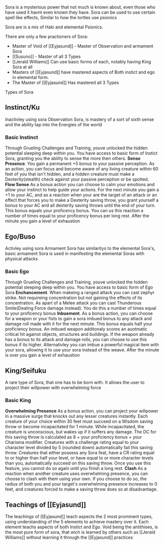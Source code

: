 Sora is a mysterious power that not much is known about, even those who have used it havnt even known they have. 
Sora can be used to use certain spell like effects, Similar to how the tortles use psionics

Sora are is a mix of Haki and elemental Psionics.

There are only a few practioners of Sora:

- Master of Void of [[Eyjasund]] - Master of Observation and armament Sora
- [[Susuno]] - Master of all 3 Types
- [[Jerald Williams]] Can use basic forms of each, notably having King Sora at all
- Masters of [[Eyjasund]] have mastered aspects of Both instict and ego in elemental form.
- The Master of [[Eyjasund]] Has mastered all 3 Types

Types of Sora
## Instinct/Ku
 Inactivley using sora
 Observation Sora, is mastery of a sort of sixth sense and the ability tap into the Energies of the world
 ### Basic Instinct
Through Grueling Challenges and Training, youve unlocked the hidden potential sleeping deep within you. You have access to basic form of Instict Sora, granting you the ability to sense the more then others.
**Sense Presence**. You gain a permanent +5 bonus to your passive perception. As an action, you can focus and become aware of any living creature within 60 feet of you that isn't hidden, and a hidden creature must make a Dexterity(stealth) check against your passive perception or be spotted.
**Flow Sense** As a bonus action you can choose to calm your emotions and allow your instinct to help guide your actions. For the next minute you gain a +1 to your AC, and as a reaction when your are the target of an attack or an effect that forces you to make a Dexterity saving throw, you grant yourself a bonus to your AC and all dexterity saving throws until the end of your turn. This bonus equals your proficency bonus. You can us this reaction a number of times equal to your proficency bonus per long rest. After the minute you gain a level of exhaustion
## Ego/Buso
Activley using sora
Armament Sora has similaritys to the elemental Sora's, basic armament Sora is used in manifesting the elemental Soras with physical attacks
### Basic Ego
Through Grueling Challenges and Training, youve unlocked the hidden potential sleeping deep within you. You have access to basic form of Ego Sora
**Enchancement**. When makeing a ranged attack you can cast zephyr strike. Not requireing concentration but not gaining the effects of its concentration. As apart of a Melee attack you can cast Thunderous Smite(Dealing Force damage instead). You do this a number of times equal to your proficency bonus 
**Inbuement**.  As a bonus action, you can choose for a weapon or your fists to gain a sora imbued bonus to any attack and damage roll made with it for the next minute. This bonus equals half your proficiency bonus. An imbued weapon additonaly scores an auotmatic critical hit against objects, structures and buildings. If the weapon already has a bonus to its attack and damage rolls, you can choose to use this bonus if its higher. Alternativley you can imbue a powerful magical item with your sora, allowing it to use your sora instead of the weave. After the minute is over you gain a level of exhaustion
## King/Seifuku
 A rare type of Sora, that one has to be born with.  It allows the user to project their willpower with overwhelming force

### Basic King
**Overwhelming Presence** As a bonus action, you can project your willpower in a massive surge that knocks out any lesser creatures instantly. Each creature of your choice within 30 feet must succeed on a Wisdom saving throw or become incapacitated for 1 minute. While incapacitated, the creature is unconscious, but wakes up if it suffers any damage. The DC for this saving throw is calculated as 8 + your proficiency bonus + your Charisma modifier. Creatures with a challenge rating equal to your character level divided by 5 (rounded down) automatically fail this saving throw. Creatures that either possess any Sora feat, have a CR rating equal to or higher than half your level, or have equal to or more character levels than you, automatically succeed on this saving throw. Once you use this feature, you cannot do so again until you finish a long rest.
**Clash** As a reaction when another creature uses overwhelming presence, you can choose to clash with them using your own. If you choose to do so, the radius of both you and your target's overwhelming presence increases to 0 feet, and creatures forced to make a saving throw does so at disadvantage.


## Teachings of [[Eyjasund]]
The teachings of [[Eyjasund]] teach aspects the 2 most prominent types, using understanding of the 5 elements to achieve mastery over it. Each element teachs aspects of both Instict and Ego. Void being the antithises, is the most pure form of sora, that wich is learned by others such as [[Jerald Williams]] without learning it through the [[Eyjasund]] practices




